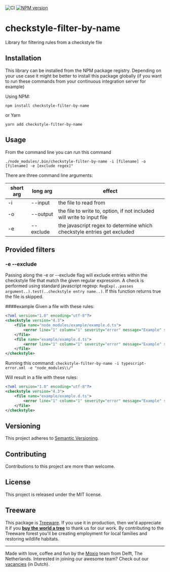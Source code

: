 ![CI](https://github.com/Moxio/checkstyle-filter/workflows/CI/badge.svg)
[![NPM version](https://img.shields.io/npm/v/checkstyle-filter.svg)](https://www.npmjs.com/package/checkstyle-filter-by-name)

checkstyle-filter-by-name
===================
Library for filtering rules from a checkstyle file

Installation
------------
This library can be installed from the NPM package registry.
Depending on your use case it might be better to install this package globally
(if you want to run these commands from your continuous integration server for example)

Using NPM:
```
npm install checkstyle-filter-by-name
```
or Yarn
```
yarn add checkstyle-filter-by-name
```

Usage
-----
From the command line you can run this command
```
./node_modules/.bin/checkstyle-filter-by-name -i [filename] -o [filename] -e [exclude regex]"
```
There are three command line arguments:

| short arg | long arg | effect  |
|---|---|---|
| -i | --input | the file to read from |
| -o | --output | the file to write to, option, if not included will write to input file |
| -e | --exclude | the javascript regex to determine which checkstyle entries get excluded |

Provided filters
--------------

### -e --exclude
Passing along the -e or --exclude flag will exclude entries within the checkstyle file that match the given regular expression.
A check is performed using standard javascript regexp: `RegExp(..passes argument..).test(..checkstyle entry name..)`.
If this function returns true the file is skipped.

####example
Given a file with these rules:
```xml
<?xml version="1.0" encoding="utf-8"?>
<checkstyle version="4.3">
	<file name="node_modules/example/example.d.ts">
		<error line="1" column="1" severity="error" message="Example" source="TS2344" />
	</file>
	<file name="example/example.d.ts">
		<error line="1" column="1" severity="error" message="Example" source="TS2344" />
	</file>
</checkstyle>
```

Running this command:
`checkstyle-filter-by-name -i typescript-error.xml -e "node_modules\\/"`

Will result in a file with these rules:
```xml
<?xml version="1.0" encoding="utf-8"?>
<checkstyle version="4.3">
	<file name="example/example.d.ts">
		<error line="1" column="1" severity="error" message="Example" source="TS2344" />
	</file>
</checkstyle>
```

Versioning
----------
This project adheres to [Semantic Versioning](http://semver.org/).

Contributing
------------
Contributions to this project are more than welcome.

License
-------
This project is released under the MIT license.

Treeware
--------
This package is [Treeware](https://treeware.earth/). If you use it in production,
then we'd appreciate it if you [**buy the world a tree**](https://plant.treeware.earth/Moxio/commonmark-ext-fancy-lists)
to thank us for our work. By contributing to the Treeware forest you'll be creating
employment for local families and restoring wildlife habitats.

---
Made with love, coffee and fun by the [Moxio](https://www.moxio.com) team from
Delft, The Netherlands. Interested in joining our awesome team? Check out our
[vacancies](https://werkenbij.moxio.com/) (in Dutch).
